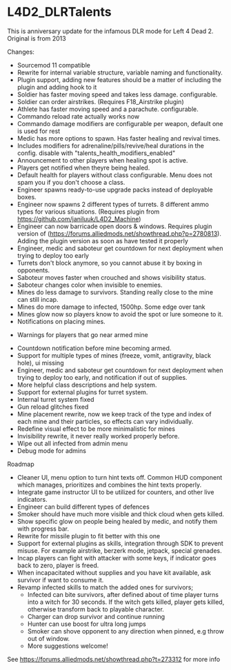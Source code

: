 # L4D2_DLRTalents

This is anniversary update for the infamous DLR mode for Left 4 Dead 2. Original is from 2013

Changes:
- Sourcemod 11 compatible
- Rewrite for internal variable structure, variable naming and functionality.
- Plugin support, adding new features should be a matter of including the plugin and adding hook to it
- Soldier has faster moving speed and takes less damage. configurable. 
- Soldier can order airstrikes. (Requires F18_Airstrike plugin)
- Athlete has faster moving speed and a parachute. configurable.
- Commando reload rate actually works now
- Commando damage modifiers are configurable per weapon, default one is used for rest
- Medic has more options to spawn. Has faster healing and revival times.
- Includes modifiers for adrenaline/pills/revive/heal durations in the config. disable with "talents_health_modifiers_enabled" 
- Announcement to other players when healing spot is active.
- Players get notified when theyre being healed.
- Default health for players without class configurable. Menu does not spam you if you don't choose a class.
- Engineer spawns ready-to-use upgrade packs instead of deployable boxes.
- Engineer now spawns 2 different types of turrets. 8 different ammo types for various situations. (Requires plugin from https://github.com/janiluuk/L4D2_Machine)
- Engineer can now barricade open doors & windows. Requires plugin version of (https://forums.alliedmods.net/showthread.php?p=2780813). Adding the plugin version as soon as have tested it properly
- Engineer, medic and saboteur get countdown for next deployment when trying to deploy too early
- Turrets don't block anymore, so you cannot abuse it by boxing in opponents.
- Saboteur moves faster when crouched and shows visibility status.
- Saboteur changes color when invisible to enemies.
- Mines do less damage to survivors. Standing really close to the mine can still incap.
- Mines do more damage to infected, 1500hp. Some edge over tank
- Mines glow now so players know to avoid the spot or lure someone to it.
- Notifications on placing mines.
* Warnings for players that go near armed mine
- Countdown notification before mine becoming armed.
- Support for multiple types of mines (freeze, vomit, antigravity, black hole), ui missing
- Engineer, medic and saboteur get countdown for next deployment when trying to deploy too early, and notification if out of supplies.
- More helpful class descriptions and help system.
- Support for external plugins for turret system.
- Internal turret system fixed
- Gun reload glitches fixed
- Mine placement rewrite, now we keep track of the type and index of each mine and their particles, so effects can vary individually.
- Redefine visual effect to be more minimalistic for mines
- Invisibility rewrite, it never really worked properly before.
- Wipe out all infected from admin menu
- Debug mode for admins

Roadmap
- Cleaner UI, menu option to turn hint texts off. Common HUD component which manages, prioritizes and combines the hint texts properly.
- Integrate game instructor UI to be utilized for counters, and other live indicators. 
- Engineer can build different types of defences
- Smoker should have much more visible and thick cloud when gets killed.
- Show specific glow on people being healed by medic, and notify them with progress bar.
- Rewrite for missile plugin to fit better with this one
- Support for external plugins as skills, integration through SDK to prevent misuse. For example airstrike, berzerk mode, jetpack, special grenades.
- Incap players can fight with attacker with some keys, if indicator goes back to zero, player is freed.
- When incapacitated without supplies and you have kit available, ask survivor if want to consume it.
- Revamp infected skills to match the added ones for survivors;
    - Infected can bite survivors, after defined about of time player turns into a witch for 30 seconds. If the witch gets killed, player gets killed, otherwise transform back to playable character.
    - Charger can drop survivor and continue running
    - Hunter can use boost for ultra long jumps
    - Smoker can shove opponent to any direction when pinned, e.g throw out of window.
    - More suggestions welcome!


See https://forums.alliedmods.net/showthread.php?t=273312 for more info
